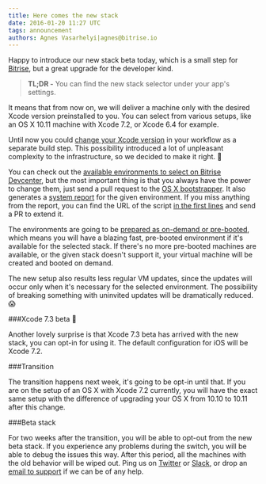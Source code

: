 ```yaml
---
title: Here comes the new stack
date: 2016-01-20 11:27 UTC
tags: announcement
authors: Agnes Vasarhelyi|agnes@bitrise.io
---
```


Happy to introduce our new stack beta today, which is a small step for [Bitrise](https://bitrise.io), but a great upgrade for the developer kind.

> **TL;DR -** You can find the new stack selector under your app's settings.

It means that from now on, we will deliver a machine only with the desired Xcode version preinstalled to you. You can select from various setups, like an OS X 10.11 machine with Xcode 7.2, or Xcode 6.4 for example.

Until now you could [change your Xcode version](https://github.com/bitrise-io/steps-select-xcode-version) in your workflow as a separate build step. This possibility introduced a lot of unpleasant complexity to the infrastructure, so we decided to make it right. 👊

You can check out the [available environments to select on Bitrise Devcenter](http://devcenter.bitrise.io/v1.0/docs/available-stacks#section-os-x), but the most important thing is that you always have the power to change them, just send a pull request to the [OS X bootstrapper](https://github.com/bitrise-io/osx-box-bootstrap#request-a-tool-to-be-pre-installed). It also generates a [system report](https://github.com/bitrise-io/bitrise.io/blob/master/system_reports/osx-xcode-7.2.log) for the given environment. If you miss anything from the report, you can find the URL of the script [in the first lines](https://github.com/bitrise-io/bitrise.io/blob/master/system_reports/osx-xcode-7.2.log#L2) and send a PR to extend it.

The environments are going to be [prepared as on-demand or pre-booted](http://devcenter.bitrise.io/v1.0/docs/available-stacks#section-stack-prepare-types), which means you will have a blazing fast, pre-booted environment if it's available for the selected stack. If there's no more pre-booted machines are available, or the given stack doesn't support it, your virtual machine will be created and booted on demand.

The new setup also results less regular VM updates, since the updates will occur only when it's necessary for the selected environment. The possibility of breaking something with uninvited updates will be dramatically reduced. 😱

###Xcode 7.3 beta 🚀

Another lovely surprise is that Xcode 7.3 beta has arrived with the new stack, you can opt-in for using it. The default configuration for iOS will be Xcode 7.2.

###Transition

The transition happens next week, it's going to be opt-in until that. If you are on the setup of an OS X with Xcode 7.2 currently, you will have the exact same setup with the difference of upgrading your OS X from 10.10 to 10.11 after this change.

###Beta stack

For two weeks after the transition, you will be able to opt-out from the new beta stack. If you experience any problems during the switch, you will be able to debug the issues this way. After this period, all the machines with the old behavior will be wiped out. Ping us on [Twitter](https://twitter.com/bitrise) or [Slack](http://chat.bitrise.io/), or drop an [email to support](https://www.bitrise.io/contact) if we can be of any help.
